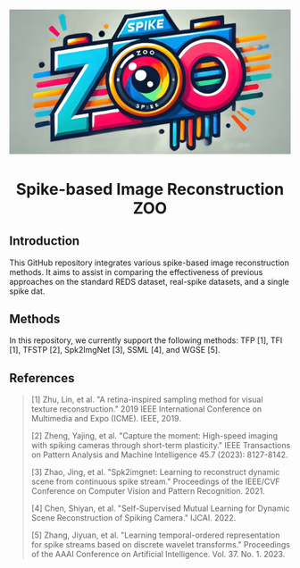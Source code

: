 <p align="center">
  <h1 align="center"><img src="figures/zoo_new.png" ></h1>
  <h1 align="center">Spike-based Image Reconstruction ZOO</h1>
</p>

## Introduction 
This GitHub repository integrates various spike-based image reconstruction methods. It aims to assist in comparing the effectiveness of previous approaches on the standard REDS dataset, real-spike datasets, and a single spike dat.

## Methods
In this repository, we currently support the following methods: TFP [1], TFI [1], TFSTP [2], Spk2ImgNet [3], SSML [4], and WGSE [5].

## References
> [1] Zhu, Lin, et al. "A retina-inspired sampling method for visual texture reconstruction." 2019 IEEE International Conference on Multimedia and Expo (ICME). IEEE, 2019.
> 
> [2] Zheng, Yajing, et al. "Capture the moment: High-speed imaging with spiking cameras through short-term plasticity." IEEE Transactions on Pattern Analysis and Machine Intelligence 45.7 (2023): 8127-8142.
> 
> [3] Zhao, Jing, et al. "Spk2imgnet: Learning to reconstruct dynamic scene from continuous spike stream." Proceedings of the IEEE/CVF Conference on Computer Vision and Pattern Recognition. 2021.
> 
> [4] Chen, Shiyan, et al. "Self-Supervised Mutual Learning for Dynamic Scene Reconstruction of Spiking Camera." IJCAI. 2022.
> 
> [5] Zhang, Jiyuan, et al. "Learning temporal-ordered representation for spike streams based on discrete wavelet transforms." Proceedings of the AAAI Conference on Artificial Intelligence. Vol. 37. No. 1. 2023. 